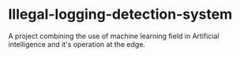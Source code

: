 # Illegal-logging-detection-system
A project combining the use of machine learning field in Artificial intelligence and it's operation at the edge.
